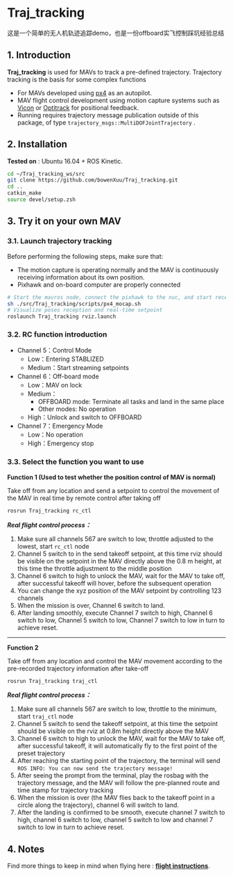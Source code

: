 # Traj_tracking

这是一个简单的无人机轨迹追踪demo，也是一份offboard实飞控制踩坑经验总结
## 1. Introduction
**Traj_tracking** is used for MAVs to track a pre-defined trajectory. Trajectory tracking is the basis for some complex functions
- For MAVs developed using [px4](https://docs.px4.io/main/en/) as an autopilot.
- MAV flight control development using motion capture systems such as [Vicon](https://www.vicon.com/software/tracker/) or [Optitrack](https://optitrack.com/software/motive/) for positional feedback.
- Running requires trajectory message publication outside of this package, of type `trajectory_msgs::MultiDOFJointTrajectory`
.

## 2. Installation
**Tested on** :  Ubuntu 16.04 + ROS Kinetic.

```bash
cd ~/Traj_tracking_ws/src
git clone https://github.com/bowenXuu/Traj_tracking.git
cd ..
catkin_make
source devel/setup.zsh
```

## 3. Try it on your own MAV

### 3.1. Launch trajectory tracking
Before performing the following steps, make sure that:
- The motion capture is operating normally and the MAV is continuously receiving information about its own position.
- Pixhawk and on-board computer are properly connected

```bash
# Start the mavros node, connect the pixhawk to the nuc, and start receiving motion capture poses.
sh ./src/Traj_tracking/scripts/px4_mocap.sh
# Visualize poses reception and real-time setpoint
roslaunch Traj_tracking rviz.launch
```

### 3.2. RC function introduction

- Channel 5：Control Mode
  - Low：Entering STABLIZED
  - Medium：Start streaming setpoints
- Channel 6：Off-board mode
  - Low：MAV on lock
  - Medium：
    - OFFBOARD mode: Terminate all tasks and land in the same place
    - Other modes: No operation
  - High：Unlock and switch to OFFBOARD
- Channel 7：Emergency Mode
  - Low：No operation
  - High：Emergency stop

### 3.3. Select the function you want to use
**Function 1 (Used to test whether the position control of MAV is normal)**

Take off from any location and send a setpoint to control the movement of the MAV in real time by remote control after taking off

```bash
rosrun Traj_tracking rc_ctl
```
***Real flight control process：***
1. Make sure all channels 567 are switch to low, throttle adjusted to the lowest, start `rc_ctl` node
2. Channel 5 switch to in the send takeoff setpoint, at this time rviz should be visible on the setpoint in the MAV directly above the 0.8 m height, at this time the throttle adjustment to the middle position
3. Channel 6 switch to high to unlock the MAV, wait for the MAV to take off, after successful takeoff will hover, before the subsequent operation
4. You can change the xyz position of the MAV setpoint by controlling 123 channels
5. When the mission is over, Channel 6 switch to land.
6. After landing smoothly, execute Channel 7 switch to high, Channel 6 switch to low, Channel 5 switch to low, Channel 7 switch to low in turn to achieve reset.
---
**Function 2**

Take off from any location and control the MAV movement according to the pre-recorded trajectory information after take-off

```bash
rosrun Traj_tracking traj_ctl
```
***Real flight control process：***
1. Make sure all channels 567 are switch to low, throttle to the minimum, start `traj_ctl` node
2. Channel 5 switch to send the takeoff setpoint, at this time the setpoint should be visible on the rviz at 0.8m height directly above the MAV
3. Channel 6 switch to high to unlock the MAV, wait for the MAV to take off, after successful takeoff, it will automatically fly to the first point of the preset trajectory
4. After reaching the starting point of the trajectory, the terminal will send `ROS INFO: You can now send the trajectory message!`
5. After seeing the prompt from the terminal, play the rosbag with the trajectory message, and the MAV will follow the pre-planned route and time stamp for trajectory tracking
6. When the mission is over (the MAV flies back to the takeoff point in a circle along the trajectory), channel 6 will switch to land.
7. After the landing is confirmed to be smooth, execute channel 7 switch to high, channel 6 switch to low, channel 5 switch to low and channel 7 switch to low in turn to achieve reset.

## 4. Notes
Find more things to keep in mind when flying here : **[flight instructions](./doc/NOTE.md)**.
